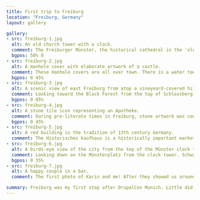 ```yaml
---
title: First trip to Freiburg
location: "Freiburg, Germany"
layout: gallery

gallery:
- src: freiburg-1.jpg
  alt: An old church tower with a clock.
  comment: The Freiburger Münster, the historical cathedral in the 'old town' of Freiburg.
  bgpos: 50% 0
- src: freiburg-2.jpg
  alt: A manhole cover with elaborate artwork of a castle.
  comment: These manhole covers are all over town. There is a water tower made in the image of these.
  bgpos: 0 45%
- src: freiburg-3.jpg
  alt: A scenic view of east Freiburg from atop a vineyeard-covered hill.
  comment: Looking toward the Black Forest from the top of Schlossberg.
  bgpos: 0 85%
- src: freiburg-4.jpg
  alt: A stone tile icon representing an Apotheke.
  comment: During pre-literate times in Freiburg, stone artwork was constructed in order to show illiterate citizens where they could find food, medicine, and other essential goods and services.
  bgpos: 0 45%
- src: freiburg-5.jpg
  alt: A red building in the tradition of 13th century Germany.
  comment: The Historisches Kaufhaus is a historically important market building, which is still the site of Freiburg's market to this day.
- src: freiburg-6.jpg
  alt: A birds-eye view of the city from the top of the Münster clock tower.
  comment: Looking down on the Münsterplatz from the clock tower. Schwabentor is far in the background too.
  bgpos: 0 35%
- src: freiburg-7.jpg
  alt: A happy couple in a bar.
  comment: The first photo of Karin and me! After they showed us around town we went out for drinks at Schlappen.

summary: Freiburg was my first stop after DrupalCon Munich. Little did I know it would be the best stop on my trip through Europe! This day was the catalyst for my moving to Europe to be with Karin.
---
```


